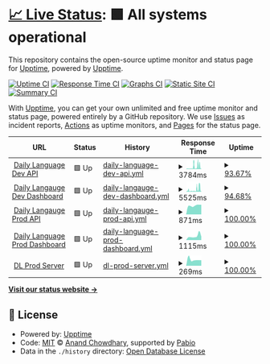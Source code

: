 # [📈 Live Status](https://upptime.pods.my.id): <!--live status--> **🟩 All systems operational**

This repository contains the open-source uptime monitor and status page for [Upptime](https://upptime.js.org), powered by [Upptime](https://github.com/upptime/upptime).

[![Uptime CI](https://github.com/sipamungkas/upptime-stats/workflows/Uptime%20CI/badge.svg)](https://github.com/sipamungkas/upptime-stats/actions?query=workflow%3A%22Uptime+CI%22)
[![Response Time CI](https://github.com/sipamungkas/upptime-stats/workflows/Response%20Time%20CI/badge.svg)](https://github.com/sipamungkas/upptime-stats/actions?query=workflow%3A%22Response+Time+CI%22)
[![Graphs CI](https://github.com/sipamungkas/upptime-stats/workflows/Graphs%20CI/badge.svg)](https://github.com/sipamungkas/upptime-stats/actions?query=workflow%3A%22Graphs+CI%22)
[![Static Site CI](https://github.com/sipamungkas/upptime-stats/workflows/Static%20Site%20CI/badge.svg)](https://github.com/sipamungkas/upptime-stats/actions?query=workflow%3A%22Static+Site+CI%22)
[![Summary CI](https://github.com/sipamungkas/upptime-stats/workflows/Summary%20CI/badge.svg)](https://github.com/sipamungkas/upptime-stats/actions?query=workflow%3A%22Summary+CI%22)

With [Upptime](https://upptime.js.org), you can get your own unlimited and free uptime monitor and status page, powered entirely by a GitHub repository. We use [Issues](https://github.com/upptime/upptime/issues) as incident reports, [Actions](https://github.com/sipamungkas/upptime-stats/actions) as uptime monitors, and [Pages](https://upptime.pods.my.id) for the status page.

<!--start: status pages-->
<!-- This summary is generated by Upptime (https://github.com/upptime/upptime) -->
<!-- Do not edit this manually, your changes will be overwritten -->
<!-- prettier-ignore -->
| URL | Status | History | Response Time | Uptime |
| --- | ------ | ------- | ------------- | ------ |
| <img alt="" src="https://icons.duckduckgo.com/ip3/dl-api-dev.app-dev.my.id.ico" height="13"> [Daily Language Dev API](https://dl-api-dev.app-dev.my.id/api/v1/ping) | 🟩 Up | [daily-language-dev-api.yml](https://github.com/sipamungkas/upptime-stats/commits/HEAD/history/daily-language-dev-api.yml) | <details><summary><img alt="Response time graph" src="./graphs/daily-language-dev-api/response-time-week.png" height="20"> 3784ms</summary><br><a href="https://upptime.pods.my.id/history/daily-language-dev-api"><img alt="Response time 3784" src="https://img.shields.io/endpoint?url=https%3A%2F%2Fraw.githubusercontent.com%2Fsipamungkas%2Fupptime-stats%2FHEAD%2Fapi%2Fdaily-language-dev-api%2Fresponse-time.json"></a><br><a href="https://upptime.pods.my.id/history/daily-language-dev-api"><img alt="24-hour response time 5401" src="https://img.shields.io/endpoint?url=https%3A%2F%2Fraw.githubusercontent.com%2Fsipamungkas%2Fupptime-stats%2FHEAD%2Fapi%2Fdaily-language-dev-api%2Fresponse-time-day.json"></a><br><a href="https://upptime.pods.my.id/history/daily-language-dev-api"><img alt="7-day response time 3784" src="https://img.shields.io/endpoint?url=https%3A%2F%2Fraw.githubusercontent.com%2Fsipamungkas%2Fupptime-stats%2FHEAD%2Fapi%2Fdaily-language-dev-api%2Fresponse-time-week.json"></a><br><a href="https://upptime.pods.my.id/history/daily-language-dev-api"><img alt="30-day response time 3784" src="https://img.shields.io/endpoint?url=https%3A%2F%2Fraw.githubusercontent.com%2Fsipamungkas%2Fupptime-stats%2FHEAD%2Fapi%2Fdaily-language-dev-api%2Fresponse-time-month.json"></a><br><a href="https://upptime.pods.my.id/history/daily-language-dev-api"><img alt="1-year response time 3784" src="https://img.shields.io/endpoint?url=https%3A%2F%2Fraw.githubusercontent.com%2Fsipamungkas%2Fupptime-stats%2FHEAD%2Fapi%2Fdaily-language-dev-api%2Fresponse-time-year.json"></a></details> | <details><summary><a href="https://upptime.pods.my.id/history/daily-language-dev-api">93.67%</a></summary><a href="https://upptime.pods.my.id/history/daily-language-dev-api"><img alt="All-time uptime 93.67%" src="https://img.shields.io/endpoint?url=https%3A%2F%2Fraw.githubusercontent.com%2Fsipamungkas%2Fupptime-stats%2FHEAD%2Fapi%2Fdaily-language-dev-api%2Fuptime.json"></a><br><a href="https://upptime.pods.my.id/history/daily-language-dev-api"><img alt="24-hour uptime 85.44%" src="https://img.shields.io/endpoint?url=https%3A%2F%2Fraw.githubusercontent.com%2Fsipamungkas%2Fupptime-stats%2FHEAD%2Fapi%2Fdaily-language-dev-api%2Fuptime-day.json"></a><br><a href="https://upptime.pods.my.id/history/daily-language-dev-api"><img alt="7-day uptime 93.67%" src="https://img.shields.io/endpoint?url=https%3A%2F%2Fraw.githubusercontent.com%2Fsipamungkas%2Fupptime-stats%2FHEAD%2Fapi%2Fdaily-language-dev-api%2Fuptime-week.json"></a><br><a href="https://upptime.pods.my.id/history/daily-language-dev-api"><img alt="30-day uptime 93.67%" src="https://img.shields.io/endpoint?url=https%3A%2F%2Fraw.githubusercontent.com%2Fsipamungkas%2Fupptime-stats%2FHEAD%2Fapi%2Fdaily-language-dev-api%2Fuptime-month.json"></a><br><a href="https://upptime.pods.my.id/history/daily-language-dev-api"><img alt="1-year uptime 93.67%" src="https://img.shields.io/endpoint?url=https%3A%2F%2Fraw.githubusercontent.com%2Fsipamungkas%2Fupptime-stats%2FHEAD%2Fapi%2Fdaily-language-dev-api%2Fuptime-year.json"></a></details>
| <img alt="" src="https://icons.duckduckgo.com/ip3/dl-dev.app-dev.my.id.ico" height="13"> [Daily Langauge Dev Dashboard](http://dl-dev.app-dev.my.id/) | 🟩 Up | [daily-langauge-dev-dashboard.yml](https://github.com/sipamungkas/upptime-stats/commits/HEAD/history/daily-langauge-dev-dashboard.yml) | <details><summary><img alt="Response time graph" src="./graphs/daily-langauge-dev-dashboard/response-time-week.png" height="20"> 5525ms</summary><br><a href="https://upptime.pods.my.id/history/daily-langauge-dev-dashboard"><img alt="Response time 5525" src="https://img.shields.io/endpoint?url=https%3A%2F%2Fraw.githubusercontent.com%2Fsipamungkas%2Fupptime-stats%2FHEAD%2Fapi%2Fdaily-langauge-dev-dashboard%2Fresponse-time.json"></a><br><a href="https://upptime.pods.my.id/history/daily-langauge-dev-dashboard"><img alt="24-hour response time 13351" src="https://img.shields.io/endpoint?url=https%3A%2F%2Fraw.githubusercontent.com%2Fsipamungkas%2Fupptime-stats%2FHEAD%2Fapi%2Fdaily-langauge-dev-dashboard%2Fresponse-time-day.json"></a><br><a href="https://upptime.pods.my.id/history/daily-langauge-dev-dashboard"><img alt="7-day response time 5525" src="https://img.shields.io/endpoint?url=https%3A%2F%2Fraw.githubusercontent.com%2Fsipamungkas%2Fupptime-stats%2FHEAD%2Fapi%2Fdaily-langauge-dev-dashboard%2Fresponse-time-week.json"></a><br><a href="https://upptime.pods.my.id/history/daily-langauge-dev-dashboard"><img alt="30-day response time 5525" src="https://img.shields.io/endpoint?url=https%3A%2F%2Fraw.githubusercontent.com%2Fsipamungkas%2Fupptime-stats%2FHEAD%2Fapi%2Fdaily-langauge-dev-dashboard%2Fresponse-time-month.json"></a><br><a href="https://upptime.pods.my.id/history/daily-langauge-dev-dashboard"><img alt="1-year response time 5525" src="https://img.shields.io/endpoint?url=https%3A%2F%2Fraw.githubusercontent.com%2Fsipamungkas%2Fupptime-stats%2FHEAD%2Fapi%2Fdaily-langauge-dev-dashboard%2Fresponse-time-year.json"></a></details> | <details><summary><a href="https://upptime.pods.my.id/history/daily-langauge-dev-dashboard">94.68%</a></summary><a href="https://upptime.pods.my.id/history/daily-langauge-dev-dashboard"><img alt="All-time uptime 94.68%" src="https://img.shields.io/endpoint?url=https%3A%2F%2Fraw.githubusercontent.com%2Fsipamungkas%2Fupptime-stats%2FHEAD%2Fapi%2Fdaily-langauge-dev-dashboard%2Fuptime.json"></a><br><a href="https://upptime.pods.my.id/history/daily-langauge-dev-dashboard"><img alt="24-hour uptime 89.67%" src="https://img.shields.io/endpoint?url=https%3A%2F%2Fraw.githubusercontent.com%2Fsipamungkas%2Fupptime-stats%2FHEAD%2Fapi%2Fdaily-langauge-dev-dashboard%2Fuptime-day.json"></a><br><a href="https://upptime.pods.my.id/history/daily-langauge-dev-dashboard"><img alt="7-day uptime 94.68%" src="https://img.shields.io/endpoint?url=https%3A%2F%2Fraw.githubusercontent.com%2Fsipamungkas%2Fupptime-stats%2FHEAD%2Fapi%2Fdaily-langauge-dev-dashboard%2Fuptime-week.json"></a><br><a href="https://upptime.pods.my.id/history/daily-langauge-dev-dashboard"><img alt="30-day uptime 94.68%" src="https://img.shields.io/endpoint?url=https%3A%2F%2Fraw.githubusercontent.com%2Fsipamungkas%2Fupptime-stats%2FHEAD%2Fapi%2Fdaily-langauge-dev-dashboard%2Fuptime-month.json"></a><br><a href="https://upptime.pods.my.id/history/daily-langauge-dev-dashboard"><img alt="1-year uptime 94.68%" src="https://img.shields.io/endpoint?url=https%3A%2F%2Fraw.githubusercontent.com%2Fsipamungkas%2Fupptime-stats%2FHEAD%2Fapi%2Fdaily-langauge-dev-dashboard%2Fuptime-year.json"></a></details>
| <img alt="" src="https://icons.duckduckgo.com/ip3/api.dailylanguage.my.id.ico" height="13"> [Daily Langauge Prod API](https://api.dailylanguage.my.id/api/v1/ping) | 🟩 Up | [daily-langauge-prod-api.yml](https://github.com/sipamungkas/upptime-stats/commits/HEAD/history/daily-langauge-prod-api.yml) | <details><summary><img alt="Response time graph" src="./graphs/daily-langauge-prod-api/response-time-week.png" height="20"> 871ms</summary><br><a href="https://upptime.pods.my.id/history/daily-langauge-prod-api"><img alt="Response time 871" src="https://img.shields.io/endpoint?url=https%3A%2F%2Fraw.githubusercontent.com%2Fsipamungkas%2Fupptime-stats%2FHEAD%2Fapi%2Fdaily-langauge-prod-api%2Fresponse-time.json"></a><br><a href="https://upptime.pods.my.id/history/daily-langauge-prod-api"><img alt="24-hour response time 954" src="https://img.shields.io/endpoint?url=https%3A%2F%2Fraw.githubusercontent.com%2Fsipamungkas%2Fupptime-stats%2FHEAD%2Fapi%2Fdaily-langauge-prod-api%2Fresponse-time-day.json"></a><br><a href="https://upptime.pods.my.id/history/daily-langauge-prod-api"><img alt="7-day response time 871" src="https://img.shields.io/endpoint?url=https%3A%2F%2Fraw.githubusercontent.com%2Fsipamungkas%2Fupptime-stats%2FHEAD%2Fapi%2Fdaily-langauge-prod-api%2Fresponse-time-week.json"></a><br><a href="https://upptime.pods.my.id/history/daily-langauge-prod-api"><img alt="30-day response time 871" src="https://img.shields.io/endpoint?url=https%3A%2F%2Fraw.githubusercontent.com%2Fsipamungkas%2Fupptime-stats%2FHEAD%2Fapi%2Fdaily-langauge-prod-api%2Fresponse-time-month.json"></a><br><a href="https://upptime.pods.my.id/history/daily-langauge-prod-api"><img alt="1-year response time 871" src="https://img.shields.io/endpoint?url=https%3A%2F%2Fraw.githubusercontent.com%2Fsipamungkas%2Fupptime-stats%2FHEAD%2Fapi%2Fdaily-langauge-prod-api%2Fresponse-time-year.json"></a></details> | <details><summary><a href="https://upptime.pods.my.id/history/daily-langauge-prod-api">100.00%</a></summary><a href="https://upptime.pods.my.id/history/daily-langauge-prod-api"><img alt="All-time uptime 100.00%" src="https://img.shields.io/endpoint?url=https%3A%2F%2Fraw.githubusercontent.com%2Fsipamungkas%2Fupptime-stats%2FHEAD%2Fapi%2Fdaily-langauge-prod-api%2Fuptime.json"></a><br><a href="https://upptime.pods.my.id/history/daily-langauge-prod-api"><img alt="24-hour uptime 100.00%" src="https://img.shields.io/endpoint?url=https%3A%2F%2Fraw.githubusercontent.com%2Fsipamungkas%2Fupptime-stats%2FHEAD%2Fapi%2Fdaily-langauge-prod-api%2Fuptime-day.json"></a><br><a href="https://upptime.pods.my.id/history/daily-langauge-prod-api"><img alt="7-day uptime 100.00%" src="https://img.shields.io/endpoint?url=https%3A%2F%2Fraw.githubusercontent.com%2Fsipamungkas%2Fupptime-stats%2FHEAD%2Fapi%2Fdaily-langauge-prod-api%2Fuptime-week.json"></a><br><a href="https://upptime.pods.my.id/history/daily-langauge-prod-api"><img alt="30-day uptime 100.00%" src="https://img.shields.io/endpoint?url=https%3A%2F%2Fraw.githubusercontent.com%2Fsipamungkas%2Fupptime-stats%2FHEAD%2Fapi%2Fdaily-langauge-prod-api%2Fuptime-month.json"></a><br><a href="https://upptime.pods.my.id/history/daily-langauge-prod-api"><img alt="1-year uptime 100.00%" src="https://img.shields.io/endpoint?url=https%3A%2F%2Fraw.githubusercontent.com%2Fsipamungkas%2Fupptime-stats%2FHEAD%2Fapi%2Fdaily-langauge-prod-api%2Fuptime-year.json"></a></details>
| <img alt="" src="https://icons.duckduckgo.com/ip3/dailylanguage.my.id.ico" height="13"> [Daily Language Prod Dashboard](https://dailylanguage.my.id) | 🟩 Up | [daily-language-prod-dashboard.yml](https://github.com/sipamungkas/upptime-stats/commits/HEAD/history/daily-language-prod-dashboard.yml) | <details><summary><img alt="Response time graph" src="./graphs/daily-language-prod-dashboard/response-time-week.png" height="20"> 1115ms</summary><br><a href="https://upptime.pods.my.id/history/daily-language-prod-dashboard"><img alt="Response time 1115" src="https://img.shields.io/endpoint?url=https%3A%2F%2Fraw.githubusercontent.com%2Fsipamungkas%2Fupptime-stats%2FHEAD%2Fapi%2Fdaily-language-prod-dashboard%2Fresponse-time.json"></a><br><a href="https://upptime.pods.my.id/history/daily-language-prod-dashboard"><img alt="24-hour response time 996" src="https://img.shields.io/endpoint?url=https%3A%2F%2Fraw.githubusercontent.com%2Fsipamungkas%2Fupptime-stats%2FHEAD%2Fapi%2Fdaily-language-prod-dashboard%2Fresponse-time-day.json"></a><br><a href="https://upptime.pods.my.id/history/daily-language-prod-dashboard"><img alt="7-day response time 1115" src="https://img.shields.io/endpoint?url=https%3A%2F%2Fraw.githubusercontent.com%2Fsipamungkas%2Fupptime-stats%2FHEAD%2Fapi%2Fdaily-language-prod-dashboard%2Fresponse-time-week.json"></a><br><a href="https://upptime.pods.my.id/history/daily-language-prod-dashboard"><img alt="30-day response time 1115" src="https://img.shields.io/endpoint?url=https%3A%2F%2Fraw.githubusercontent.com%2Fsipamungkas%2Fupptime-stats%2FHEAD%2Fapi%2Fdaily-language-prod-dashboard%2Fresponse-time-month.json"></a><br><a href="https://upptime.pods.my.id/history/daily-language-prod-dashboard"><img alt="1-year response time 1115" src="https://img.shields.io/endpoint?url=https%3A%2F%2Fraw.githubusercontent.com%2Fsipamungkas%2Fupptime-stats%2FHEAD%2Fapi%2Fdaily-language-prod-dashboard%2Fresponse-time-year.json"></a></details> | <details><summary><a href="https://upptime.pods.my.id/history/daily-language-prod-dashboard">100.00%</a></summary><a href="https://upptime.pods.my.id/history/daily-language-prod-dashboard"><img alt="All-time uptime 100.00%" src="https://img.shields.io/endpoint?url=https%3A%2F%2Fraw.githubusercontent.com%2Fsipamungkas%2Fupptime-stats%2FHEAD%2Fapi%2Fdaily-language-prod-dashboard%2Fuptime.json"></a><br><a href="https://upptime.pods.my.id/history/daily-language-prod-dashboard"><img alt="24-hour uptime 100.00%" src="https://img.shields.io/endpoint?url=https%3A%2F%2Fraw.githubusercontent.com%2Fsipamungkas%2Fupptime-stats%2FHEAD%2Fapi%2Fdaily-language-prod-dashboard%2Fuptime-day.json"></a><br><a href="https://upptime.pods.my.id/history/daily-language-prod-dashboard"><img alt="7-day uptime 100.00%" src="https://img.shields.io/endpoint?url=https%3A%2F%2Fraw.githubusercontent.com%2Fsipamungkas%2Fupptime-stats%2FHEAD%2Fapi%2Fdaily-language-prod-dashboard%2Fuptime-week.json"></a><br><a href="https://upptime.pods.my.id/history/daily-language-prod-dashboard"><img alt="30-day uptime 100.00%" src="https://img.shields.io/endpoint?url=https%3A%2F%2Fraw.githubusercontent.com%2Fsipamungkas%2Fupptime-stats%2FHEAD%2Fapi%2Fdaily-language-prod-dashboard%2Fuptime-month.json"></a><br><a href="https://upptime.pods.my.id/history/daily-language-prod-dashboard"><img alt="1-year uptime 100.00%" src="https://img.shields.io/endpoint?url=https%3A%2F%2Fraw.githubusercontent.com%2Fsipamungkas%2Fupptime-stats%2FHEAD%2Fapi%2Fdaily-language-prod-dashboard%2Fuptime-year.json"></a></details>
| <img alt="" src="https://icons.duckduckgo.com/ip3/null.ico" height="13"> [DL Prod Server](103.127.132.76) | 🟩 Up | [dl-prod-server.yml](https://github.com/sipamungkas/upptime-stats/commits/HEAD/history/dl-prod-server.yml) | <details><summary><img alt="Response time graph" src="./graphs/dl-prod-server/response-time-week.png" height="20"> 269ms</summary><br><a href="https://upptime.pods.my.id/history/dl-prod-server"><img alt="Response time 269" src="https://img.shields.io/endpoint?url=https%3A%2F%2Fraw.githubusercontent.com%2Fsipamungkas%2Fupptime-stats%2FHEAD%2Fapi%2Fdl-prod-server%2Fresponse-time.json"></a><br><a href="https://upptime.pods.my.id/history/dl-prod-server"><img alt="24-hour response time 245" src="https://img.shields.io/endpoint?url=https%3A%2F%2Fraw.githubusercontent.com%2Fsipamungkas%2Fupptime-stats%2FHEAD%2Fapi%2Fdl-prod-server%2Fresponse-time-day.json"></a><br><a href="https://upptime.pods.my.id/history/dl-prod-server"><img alt="7-day response time 269" src="https://img.shields.io/endpoint?url=https%3A%2F%2Fraw.githubusercontent.com%2Fsipamungkas%2Fupptime-stats%2FHEAD%2Fapi%2Fdl-prod-server%2Fresponse-time-week.json"></a><br><a href="https://upptime.pods.my.id/history/dl-prod-server"><img alt="30-day response time 269" src="https://img.shields.io/endpoint?url=https%3A%2F%2Fraw.githubusercontent.com%2Fsipamungkas%2Fupptime-stats%2FHEAD%2Fapi%2Fdl-prod-server%2Fresponse-time-month.json"></a><br><a href="https://upptime.pods.my.id/history/dl-prod-server"><img alt="1-year response time 269" src="https://img.shields.io/endpoint?url=https%3A%2F%2Fraw.githubusercontent.com%2Fsipamungkas%2Fupptime-stats%2FHEAD%2Fapi%2Fdl-prod-server%2Fresponse-time-year.json"></a></details> | <details><summary><a href="https://upptime.pods.my.id/history/dl-prod-server">100.00%</a></summary><a href="https://upptime.pods.my.id/history/dl-prod-server"><img alt="All-time uptime 100.00%" src="https://img.shields.io/endpoint?url=https%3A%2F%2Fraw.githubusercontent.com%2Fsipamungkas%2Fupptime-stats%2FHEAD%2Fapi%2Fdl-prod-server%2Fuptime.json"></a><br><a href="https://upptime.pods.my.id/history/dl-prod-server"><img alt="24-hour uptime 100.00%" src="https://img.shields.io/endpoint?url=https%3A%2F%2Fraw.githubusercontent.com%2Fsipamungkas%2Fupptime-stats%2FHEAD%2Fapi%2Fdl-prod-server%2Fuptime-day.json"></a><br><a href="https://upptime.pods.my.id/history/dl-prod-server"><img alt="7-day uptime 100.00%" src="https://img.shields.io/endpoint?url=https%3A%2F%2Fraw.githubusercontent.com%2Fsipamungkas%2Fupptime-stats%2FHEAD%2Fapi%2Fdl-prod-server%2Fuptime-week.json"></a><br><a href="https://upptime.pods.my.id/history/dl-prod-server"><img alt="30-day uptime 100.00%" src="https://img.shields.io/endpoint?url=https%3A%2F%2Fraw.githubusercontent.com%2Fsipamungkas%2Fupptime-stats%2FHEAD%2Fapi%2Fdl-prod-server%2Fuptime-month.json"></a><br><a href="https://upptime.pods.my.id/history/dl-prod-server"><img alt="1-year uptime 100.00%" src="https://img.shields.io/endpoint?url=https%3A%2F%2Fraw.githubusercontent.com%2Fsipamungkas%2Fupptime-stats%2FHEAD%2Fapi%2Fdl-prod-server%2Fuptime-year.json"></a></details>

<!--end: status pages-->

[**Visit our status website →**](https://upptime.pods.my.id)

## 📄 License

- Powered by: [Upptime](https://github.com/upptime/upptime)
- Code: [MIT](./LICENSE) © [Anand Chowdhary](https://anandchowdhary.com), supported by [Pabio](https://pabio.com)
- Data in the `./history` directory: [Open Database License](https://opendatacommons.org/licenses/odbl/1-0/)
